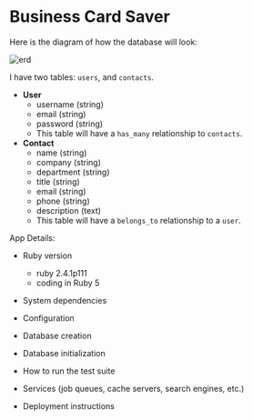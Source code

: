 # Business Card Saver

Here is the diagram of how the database will look:

![erd](./assets/database_model.jpg)



I have two tables: `users`, and `contacts`.

- **User**
  - username (string)
  - email (string)
  - password (string)
  - This table will have a `has_many` relationship to `contacts`.
- **Contact**
  - name (string)
  - company (string)
  - department (string)
  - title (string)
  - email (string)
  - phone (string)
  - description (text)
  - This table will have a `belongs_to` relationship to a `user`.

App Details:

* Ruby version
  - ruby 2.4.1p111
  - coding in Ruby 5

* System dependencies

* Configuration

* Database creation

* Database initialization

* How to run the test suite

* Services (job queues, cache servers, search engines, etc.)

* Deployment instructions

